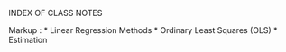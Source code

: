 
INDEX OF CLASS NOTES

Markup : * Linear Regression Methods
            * Ordinary Least Squares (OLS)
              * Estimation


